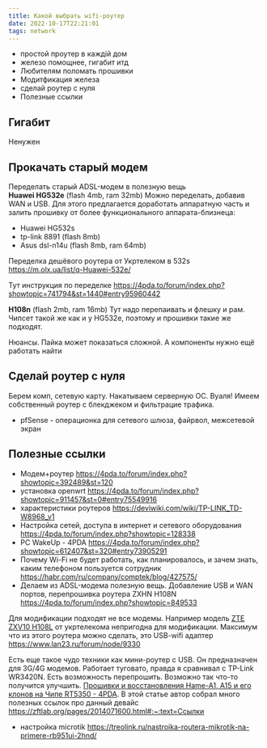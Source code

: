 ```yaml
---
title: Какой выбрать wifi-роутер
date: 2022-10-17T22:21:01
tags: network
---
```


- простой проутер в каждій дом
- железо помощнее, гигабит итд
- Любителям поломать прошивки
- Модитфикация железа
- сделай роутер с нуля
- Полезные ссылки


## Гигабит
Ненужен

## Прокачать старый модем
Переделать старый ADSL-модем в полезную вещь  
**Huawei HG532e** (flash 4mb, ram 32mb)
Можно переделать, добавив WAN и USB.
Для этого предлагается доработать аппаратную 
часть и залить прошивку от более функционального 
аппарата-близнеца:
- Huawei HG532s
- tp-link 8891 (flash 8mb)
- Asus dsl-n14u (flash 8mb, ram 64mb)

Переделка дешёвого роутера от Укртелеком в 532s <https://m.olx.ua/list/q-Huawei-532e/>

Тут инструкция по переделке <https://4pda.to/forum/index.php?showtopic=741794&st=1440#entry95960442>

**H108n** (flash 2mb, ram 16mb)
Тут надо перепаивать и флешку и рам. Чипсет такой же как и у HG532e, поэтому и прошивки такие же подходят. 


Нюансы. Пайка может показаться сложной. А компоненты нужно ещё работать найти 

## Сделай роутер с нуля
Берем комп, сетевую карту. Накатываем серверную ОС. Вуаля! Имеем собственный роутер с блекджеком и фильтрацие трафика.
- pfSense - операционка для сетевого шлюза, файрвол, межсетевой экран


## Полезные ссылки
- Модем+роутер <https://4pda.to/forum/index.php?showtopic=392489&st=120>
- установка openwrt <https://4pda.to/forum/index.php?showtopic=911457&st=0#entry75549916>
- характеристики роутеров <https://deviwiki.com/wiki/TP-LINK_TD-W8968_v1>
- Настройка сетей, доступа в интернет и сетевого оборудования <https://4pda.to/forum/index.php?showtopic=128338>
- PC WakeUp - 4PDA <https://4pda.to/forum/index.php?showtopic=612407&st=320#entry73905291>
- Почему Wi-Fi не будет работать, как планировалось, и зачем знать, каким телефоном пользуется сотрудник <https://habr.com/ru/company/comptek/blog/427575/>
- Делаем из ADSL-модема полезную вещь. Добавление USB и WAN портов, перепрошивка роутера ZXHN H108N <https://4pda.to/forum/index.php?showtopic=849533>

Для модификации подходят не все модемы. Например модель [ZTE ZXV10 H108L](https://4pda.to/forum/index.php?showtopic=685776&st=60) от укртелекома непригодна для модификации. Максимум что из этого роутера можно сделать, это USB-wifi адаптер <https://www.lan23.ru/forum/node/9330>


Есть еще такое чудо техники как мини-роутер с USB. Он предназначен для 3G/4G модемов. Работает туговато, правда я сравнивал с TP-Link WR3420N. Есть возможность перепрошить. Возможно так что-то получится улучшить. [Прошивки и восстановления Hame-A1, A15 и его клонов на Чипе RT5350 - 4PDA](https://4pda.to/forum/index.php?showtopic=730274&st=0#entry47668325). В этой статье автор собрал много полезных ссылок про данный девайс <https://zftlab.org/pages/2014071600.html#:~:text=Ссылки>


- настройка microtik <https://treolink.ru/nastroika-routera-mikrotik-na-primere-rb951ui-2hnd/>
